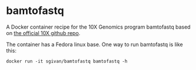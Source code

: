 # bamtofastq

A Docker container recipe for the 10X Genomics program bamtofastq based on [the official 10X github repo](https://github.com/10XGenomics/bamtofastq).

The container has a Fedora linux base. One way to run bamtofastq is like this:

`docker run -it sgivan/bamtofastq bamtofastq -h`

